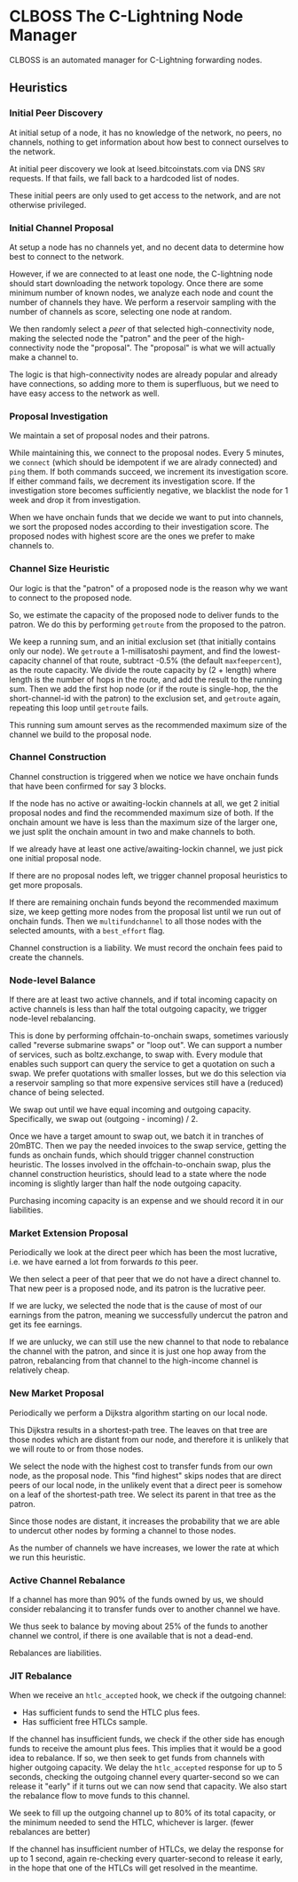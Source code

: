 CLBOSS The C-Lightning Node Manager
===================================

CLBOSS is an automated manager for C-Lightning forwarding nodes.

Heuristics
----------

### Initial Peer Discovery

At initial setup of a node, it has no knowledge of the network, no
peers, no channels, nothing to get information about how best to
connect ourselves to the network.

At initial peer discovery we look at lseed.bitcoinstats.com via
DNS `SRV` requests.
If that fails, we fall back to a hardcoded list of nodes.

These initial peers are only used to get access to the network,
and are not otherwise privileged.

### Initial Channel Proposal

At setup a node has no channels yet, and no decent data to determine
how best to connect to the network.

However, if we are connected to at least one node, the C-lightning
node should start downloading the network topology.
Once there are some minimum number of known nodes, we analyze each
node and count the number of channels they have.
We perform a reservoir sampling with the number of channels as score,
selecting one node at random.

We then randomly select a *peer* of that selected high-connectivity
node, making the selected node the "patron" and the peer of the
high-connectivity node the "proposal".
The "proposal" is what we will actually make a channel to.

The logic is that high-connectivity nodes are already popular and
already have connections, so adding more to them is superfluous, but
we need to have easy access to the network as well.

### Proposal Investigation

We maintain a set of proposal nodes and their patrons.

While maintaining this, we connect to the proposal nodes.
Every 5 minutes, we `connect` (which should be idempotent if we are
alrady connected) and `ping` them.
If both commands succeed, we increment its investigation score.
If either command fails, we decrement its investigation score.
If the investigation store becomes sufficiently negative, we blacklist
the node for 1 week and drop it from investigation.

When we have onchain funds that we decide we want to put into channels,
we sort the proposed nodes according to their investigation score.
The proposed nodes with highest score are the ones we prefer to make
channels to.

### Channel Size Heuristic

Our logic is that the "patron" of a proposed node is the reason why
we want to connect to the proposed node.

So, we estimate the capacity of the proposed node to deliver funds
to the patron.
We do this by performing `getroute` from the proposed to the patron.

We keep a running sum, and an initial exclusion set (that initially
contains only our node).
We `getroute` a 1-millisatoshi payment, and find the lowest-capacity
channel of that route, subtract -0.5% (the default `maxfeepercent`),
as the route capacity.
We divide the route capacity by (2 + length) where length is the
number of hops in the route, and add the result to the running sum.
Then we add the first hop node (or if the route is single-hop, the
the short-channel-id with the patron) to the exclusion set, and
`getroute` again, repeating this loop until `getroute` fails.

This running sum amount serves as the recommended maximum size of
the channel we build to the proposal node.

### Channel Construction

Channel construction is triggered when we notice we have onchain
funds that have been confirmed for say 3 blocks.

If the node has no active or awaiting-lockin channels at all, we get
2 initial proposal nodes and find the recommended maximum size of
both.
If the onchain amount we have is less than the maximum size of the
larger one, we just split the onchain amount in two and make channels
to both.

If we already have at least one active/awaiting-lockin channel, we
just pick one initial proposal node.

If there are no proposal nodes left, we trigger channel proposal
heuristics to get more proposals.

If there are remaining onchain funds beyond the recommended maximum
size, we keep getting more nodes from the proposal list until we
run out of onchain funds.
Then we `multifundchannel` to all those nodes with the selected
amounts, with a `best_effort` flag.

Channel construction is a liability.
We must record the onchain fees paid to create the channels.

### Node-level Balance

If there are at least two active channels, and if total incoming
capacity on active channels is less than half the total outgoing
capacity, we trigger node-level rebalancing.

This is done by performing offchain-to-onchain swaps, sometimes
variously called "reverse submarine swaps" or "loop out".
We can support a number of services, such as boltz.exchange, to
swap with.
Every module that enables such support can query the service to
get a quotation on such a swap.
We prefer quotations with smaller losses, but we do this selection
via a reservoir sampling so that more expensive services still have
a (reduced) chance of being selected.

We swap out until we have equal incoming and outgoing capacity.
Specifically, we swap out (outgoing - incoming) / 2.

Once we have a target amount to swap out, we batch it in tranches
of 20mBTC.
Then we pay the needed invoices to the swap service, getting the
funds as onchain funds, which should trigger channel construction
heuristic.
The losses involved in the offchain-to-onchain swap, plus the channel
construction heuristics, should lead to a state where the node
incoming is slightly larger than half the node outgoing capacity.

Purchasing incoming capacity is an expense and we should record it
in our liabilities.

### Market Extension Proposal

Periodically we look at the direct peer which has been the most
lucrative, i.e. we have earned a lot from forwards *to* this peer.

We then select a peer of that peer that we do not have a direct
channel to.
That new peer is a proposed node, and its patron is the lucrative
peer.

If we are lucky, we selected the node that is the cause of most
of our earnings from the patron, meaning we successfully undercut
the patron and get its fee earnings.

If we are unlucky, we can still use the new channel to that node
to rebalance the channel with the patron, and since it is just one
hop away from the patron, rebalancing from that channel to the
high-income channel is relatively cheap.

### New Market Proposal

Periodically we perform a Dijkstra algorithm starting on our local
node.

This Dijkstra results in a shortest-path tree.
The leaves on that tree are those nodes which are distant from
our node, and therefore it is unlikely that we will route to or
from those nodes.

We select the node with the highest cost to transfer funds from
our own node, as the proposal node.
This "find highest" skips nodes that are direct peers of our
local node, in the unlikely event that a direct peer is somehow
on a leaf of the shortest-path tree.
We select its parent in that tree as the patron.

Since those nodes are distant, it increases the probability that
we are able to undercut other nodes by forming a channel to those
nodes.

As the number of channels we have increases, we lower the rate
at which we run this heuristic.

### Active Channel Rebalance

If a channel has more than 90% of the funds owned by us, we
should consider rebalancing it to transfer funds over to another
channel we have.

We thus seek to balance by moving about 25% of the funds to
another channel we control, if there is one available that is not
a dead-end.

Rebalances are liabilities.

### JIT Rebalance

When we receive an `htlc_accepted` hook, we check if the outgoing
channel:

* Has sufficient funds to send the HTLC plus fees.
* Has sufficient free HTLCs sample.

If the channel has insufficient funds, we check if the other side
has enough funds to receive the amount plus fees.
This implies that it would be a good idea to rebalance.
If so, we then seek to get funds from channels with higher outgoing
capacity.
We delay the `htlc_accepted` response for up to 5 seconds, checking
the outgoing channel every quarter-second so we can release it "early"
if it turns out we can now send that capacity.
We also start the rebalance flow to move funds to this channel.

We seek to fill up the outgoing channel up to 80% of its total capacity,
or the minimum needed to send the HTLC, whichever is larger.
(fewer rebalances are better)

If the channel has insufficient number of HTLCs, we delay the response
for up to 1 second, again re-checking every quarter-second to release
it early, in the hope that one of the HTLCs will get resolved in the
meantime.

